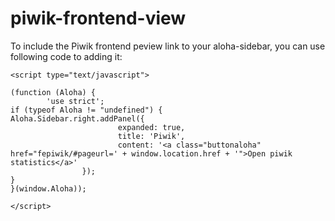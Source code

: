 piwik-frontend-view
===================

To include the Piwik frontend peview link to your aloha-sidebar, you can use following code to adding it:

```
<script type="text/javascript">

(function (Aloha) {
        'use strict';
if (typeof Aloha != "undefined") { 
Aloha.Sidebar.right.addPanel({
                        expanded: true,
                        title: 'Piwik',
                        content: '<a class="buttonaloha" href="fepiwik/#pageurl=' + window.location.href + '">Open piwik statistics</a>'
                });
}
}(window.Aloha));

</script>
```
